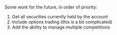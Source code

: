 Some work for the future, in order of priority:

1. Get all securities currently held by the account
2. Include options trading (this is a bit complicated)
3. Add the ability to manage multiple competitions
